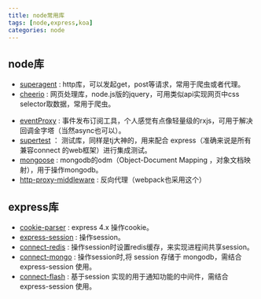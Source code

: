 ```yaml
---
title: node常用库
tags: [node,express,koa]
categories: node
---
```


## node库
* [superagent](https://visionmedia.github.io/superagent/) : http库，可以发起get，post等请求，常用于爬虫或者代理。
* [cheerio](https://github.com/cheeriojs/cheerio) : 网页处理库，node.js版的jquery，可用类似api实现网页中css selector取数据，常用于爬虫。
<!--more-->
* [eventProxy](https://github.com/JacksonTian/eventproxy) : 事件发布订阅工具，个人感觉有点像轻量级的rxjs，可用于解决回调金字塔（当然async也可以）。
* [supertest](https://github.com/tj/supertest) ： 测试库，同样是tj大神的，用来配合 express（准确来说是所有兼容connect 的web框架）进行集成测试。
* [mongoose](http://mongoosejs.com/docs/guide.html) : mongodb的odm（Object-Document Mapping ，对象文档映射），用于操作mongodb。
* [http-proxy-middleware](https://github.com/chimurai/http-proxy-middleware) : 反向代理（webpack也采用这个）

## express库
* [cookie-parser](https://github.com/expressjs/cookie-parser) : express 4.x 操作cookie。
* [express-session](https://github.com/expressjs/session) : 操作session。
* [connect-redis](https://github.com/tj/connect-redis) :  操作session时设置redis缓存，来实现进程间共享session。
* [connect-mongo](https://www.npmjs.com/package/connect-mongo) :  操作session时,将 session 存储于 mongodb，需结合 express-session 使用。
* [connect-flash](https://www.npmjs.com/package/connect-flash) : 基于session 实现的用于通知功能的中间件，需结合 express-session 使用。

